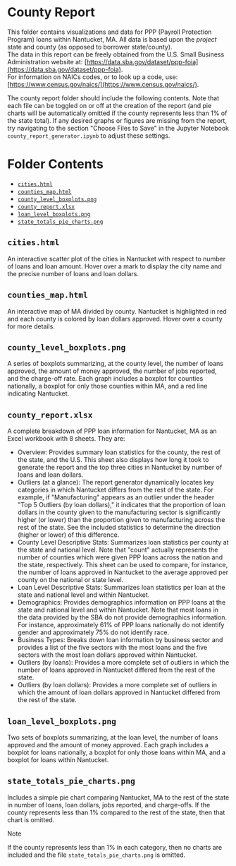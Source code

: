 # County Report

This folder contains visualizations and data for PPP (Payroll Protection Program) loans within Nantucket, MA.  All data is based upon the *project* state and county (as opposed to borrower state/county).  
The data in this report can be freely obtained from the U.S. Small Business Administration website at: [https://data.sba.gov/dataset/ppp-foia](https://data.sba.gov/dataset/ppp-foia).  
For information on NAICs codes, or to look up a code, use: [https://www.census.gov/naics/](https://www.census.gov/naics/).

The county report folder should include the following contents.  Note that each file can be toggled on or off at the creation of the report (and pie charts will be automatically omitted if the county represents less than 1% of the state total).  If any desired graphs or figures are missing from the report, try navigating to the section "Choose Files to Save" in the Jupyter Notebook `county_report_generator.ipynb` to adjust these settings.

# Folder Contents
- [`cities.html`](#citieshtml)
- [`counties_map.html`](#countiesmaphtml)
- [`county_level_boxplots.png`](#county_level_boxplotspng)
- [`county_report.xlsx`](#county_reportxlsx)
- [`loan_level_boxplots.png`](#loan_level_boxplotspng)
- [`state_totals_pie_charts.png`](#state_totals_pie_chartspng)

## `cities.html`
An interactive scatter plot of the cities in Nantucket with respect to number of loans and loan amount. Hover over a mark to display the city name and the precise number of loans and loan dollars.

## `counties_map.html`
An interactive map of MA divided by county. Nantucket is highlighted in red and each county is colored by loan dollars approved. Hover over a county for more details.

## `county_level_boxplots.png`
A series of boxplots summarizing, at the county level, the number of loans approved, the amount of money approved, the number of jobs reported, and the charge-off rate. Each graph includes a boxplot for counties nationally, a boxplot for only those counties within MA, and a red line indicating Nantucket.

## `county_report.xlsx`
A complete breakdown of PPP loan information for Nantucket, MA as an Excel workbook with 8 sheets. They are:

* Overview: Provides summary loan statistics for the county, the rest of the state, and the U.S. This sheet also displays how long it took to generate the report and the top three cities in Nantucket by number of loans and loan dollars.
* Outliers (at a glance): The report generator dynamically locates key categories in which Nantucket differs from the rest of the state. For example, if "Manufacturing" appears as an outlier under the header "Top 5 Outliers (by loan dollars)," it indicates that the proportion of loan dollars in the county given to the manufacturing sector is significantly higher (or lower) than the proportion given to manufacturing across the rest of the state. See the included statistics to determine the direction (higher or lower) of this difference.
* County Level Descriptive Stats: Summarizes loan statistics per county at the state and national level. Note that "count" actually represents the number of counties which were given PPP loans across the nation and the state, respectively.  This sheet can be used to compare, for instance, the number of loans approved in Nantucket to the average approved per county on the national or state level.
* Loan Level Descriptive Stats: Summarizes loan statistics per loan at the state and national level and within Nantucket.
* Demographics: Provides demographics information on PPP loans at the state and national level and within Nantucket. Note that most loans in the data provided by the SBA do not provide demographics information.  For instance, approximately 61% of PPP loans nationally do not identify gender and approximately 75% do not identify race.
* Business Types: Breaks down loan information by business sector and provides a list of the five sectors with the most loans and the five sectors with the most loan dollars approved within Nantucket.
* Outliers (by loans): Provides a more complete set of outliers in which the number of loans approved in Nantucket differed from the rest of the state.
* Outliers (by loan dollars): Provides a more complete set of outliers in which the amount of loan dollars approved in Nantucket differed from the rest of the state.

## `loan_level_boxplots.png`
Two sets of boxplots summarizing, at the loan level, the number of loans approved and the amount of money approved. Each graph includes a boxplot for loans nationally, a boxplot for only those loans within MA, and a boxplot for loans within Nantucket.

## `state_totals_pie_charts.png`
Includes a simple pie chart comparing Nantucket, MA to the rest of the state in number of loans, loan dollars, jobs reported, and charge-offs.  If the county represents less than 1% compared to the rest of the state, then that chart is omitted.  
>[!NOTE]  
>If the county represents less than 1% in each category, then no charts are included and the file `state_totals_pie_charts.png` is omitted.

